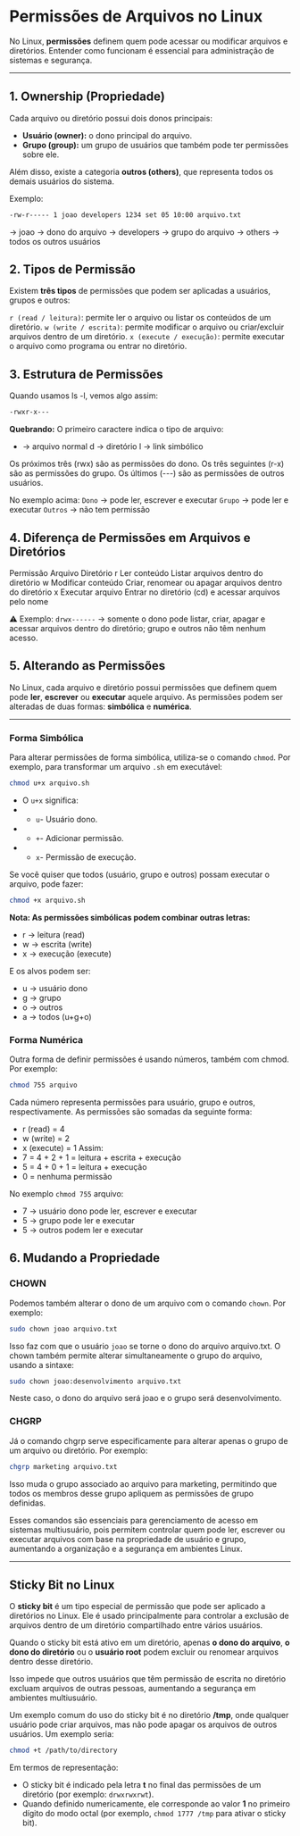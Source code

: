 # Permissões de Arquivos no Linux

No Linux, **permissões** definem quem pode acessar ou modificar arquivos e diretórios. Entender como funcionam é essencial para administração de sistemas e segurança.

---

## 1. Ownership (Propriedade)

Cada arquivo ou diretório possui dois donos principais:

- **Usuário (owner):** o dono principal do arquivo.
- **Grupo (group):** um grupo de usuários que também pode ter permissões sobre ele.

Além disso, existe a categoria **outros (others)**, que representa todos os demais usuários do sistema.

Exemplo:

```bash
-rw-r----- 1 joao developers 1234 set 05 10:00 arquivo.txt
```
-> joao → dono do arquivo
-> developers → grupo do arquivo
-> others → todos os outros usuários

## 2. Tipos de Permissão

Existem **três tipos** de permissões que podem ser aplicadas a usuários, grupos e outros:

`r (read / leitura)`: permite ler o arquivo ou listar os conteúdos de um diretório.
`w (write / escrita)`: permite modificar o arquivo ou criar/excluir arquivos dentro de um diretório.
`x (execute / execução)`: permite executar o arquivo como programa ou entrar no diretório.

## 3. Estrutura de Permissões

Quando usamos ls -l, vemos algo assim:
```bash
-rwxr-x---
```
**Quebrando:**
O primeiro caractere indica o tipo de arquivo:
- → arquivo normal
d → diretório
l → link simbólico

Os próximos três (rwx) são as permissões do dono.
Os três seguintes (r-x) são as permissões do grupo.
Os últimos (---) são as permissões de outros usuários.

No exemplo acima:
`Dono` → pode ler, escrever e executar
`Grupo` → pode ler e executar
`Outros` → não tem permissão

## 4. Diferença de Permissões em Arquivos e Diretórios

Permissão	         Arquivo	             Diretório
r	                 Ler conteúdo	         Listar arquivos dentro do diretório
w	                 Modificar conteúdo	     Criar, renomear ou apagar arquivos dentro do diretório
x	                 Executar arquivo	     Entrar no diretório (cd) e acessar arquivos pelo nome

⚠️ Exemplo: `drwx------` → somente o dono pode listar, criar, apagar e acessar arquivos dentro do diretório; grupo e outros não têm nenhum acesso.

## 5. Alterando as Permissões

No Linux, cada arquivo e diretório possui permissões que definem quem pode **ler**, **escrever** ou **executar** aquele arquivo. As permissões podem ser alteradas de duas formas: **simbólica** e **numérica**.

---

### Forma Simbólica

Para alterar permissões de forma simbólica, utiliza-se o comando `chmod`. Por exemplo, para transformar um arquivo `.sh` em executável:
```bash
chmod u+x arquivo.sh
```
- O `u+x` significa:
- - `u`- Usuário dono.
- - `+`- Adicionar permissão.
- - `x`- Permissão de execução.

Se você quiser que todos (usuário, grupo e outros) possam executar o arquivo, pode fazer:
```bash
chmod +x arquivo.sh
```
**Nota: As permissões simbólicas podem combinar outras letras:**
- r → leitura (read)
- w → escrita (write)
- x → execução (execute)

E os alvos podem ser:
- u → usuário dono
- g → grupo
- o → outros
- a → todos (u+g+o)

### Forma Numérica

Outra forma de definir permissões é usando números, também com chmod. Por exemplo:
```bash
chmod 755 arquivo
```
Cada número representa permissões para usuário, grupo e outros, respectivamente.
As permissões são somadas da seguinte forma:
- r (read) = 4
- w (write) = 2
- x (execute) = 1
Assim:
- 7 = 4 + 2 + 1 = leitura + escrita + execução
- 5 = 4 + 0 + 1 = leitura + execução
- 0 = nenhuma permissão

No exemplo `chmod 755` arquivo:
- 7 → usuário dono pode ler, escrever e executar
- 5 → grupo pode ler e executar
- 5 → outros podem ler e executar

## 6. Mudando a Propriedade

### CHOWN
Podemos também alterar o dono de um arquivo com o comando `chown`. Por exemplo:
```bash
sudo chown joao arquivo.txt
```
Isso faz com que o usuário `joao` se torne o dono do arquivo arquivo.txt. O chown também permite alterar simultaneamente o grupo do arquivo, usando a sintaxe:
```bash
sudo chown joao:desenvolvimento arquivo.txt
```
Neste caso, o dono do arquivo será joao e o grupo será desenvolvimento.

### CHGRP

Já o comando chgrp serve especificamente para alterar apenas o grupo de um arquivo ou diretório. Por exemplo:
```bash
chgrp marketing arquivo.txt
```
Isso muda o grupo associado ao arquivo para marketing, permitindo que todos os membros desse grupo apliquem as permissões de grupo definidas.

Esses comandos são essenciais para gerenciamento de acesso em sistemas multiusuário, pois permitem controlar quem pode ler, escrever ou executar arquivos com base na propriedade de usuário e grupo, aumentando a organização e a segurança em ambientes Linux.

---

## Sticky Bit no Linux

O **sticky bit** é um tipo especial de permissão que pode ser aplicado a diretórios no Linux. Ele é usado principalmente para controlar a exclusão de arquivos dentro de um diretório compartilhado entre vários usuários.  

Quando o sticky bit está ativo em um diretório, apenas **o dono do arquivo**, **o dono do diretório** ou o **usuário root** podem excluir ou renomear arquivos dentro desse diretório. 

Isso impede que outros usuários que têm permissão de escrita no diretório excluam arquivos de outras pessoas, aumentando a segurança em ambientes multiusuário.  

Um exemplo comum do uso do sticky bit é no diretório **/tmp**, onde qualquer usuário pode criar arquivos, mas não pode apagar os arquivos de outros usuários. Um exemplo seria:
```bash
chmod +t /path/to/directory
``` 

Em termos de representação:
- O sticky bit é indicado pela letra **t** no final das permissões de um diretório (por exemplo: `drwxrwxrwt`).
- Quando definido numericamente, ele corresponde ao valor **1** no primeiro dígito do modo octal (por exemplo, `chmod 1777 /tmp` para ativar o sticky bit).
